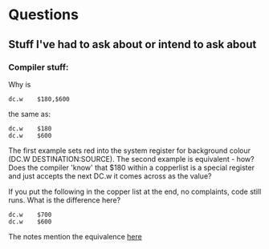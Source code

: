 # Questions

## Stuff I've had to ask about or intend to ask about

### Compiler stuff:

Why is 

```
dc.w	$180,$600	
```

the same as:

```
dc.w	$180
dc.w	$600
```

The first example sets red into the system register for background colour (DC.W DESTINATION:SOURCE). The second example is equivalent - how? Does the compiler 'know' that $180 within a copperlist is a special register and just accepts the next DC.w it comes across as the value? 

If you put the following in the copper list at the end, no complaints, code still runs. What is the difference here?
```
dc.w	$700
dc.w	$600
```

The notes mention the equivalence [here](https://github.com/matthewdeaves/ramjamexamples/blob/f665095b002e28c2c511a8b7fb6a9d244eb8f473/SORGENTI/LEZIONE3c_colours.s#L235)